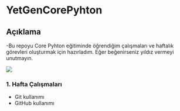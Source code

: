 # YetGenCorePyhton

## Açıklama
-Bu repoyu Core Pyhton eğitiminde öğrendiğim çalışmaları ve haftalık görevleri oluşturmak için hazırladım. Eğer beğenirseniz yıldız vermeyi unutmayın.

<img src="https://yetkingencler.com/wp-content/uploads/2021/07/YetGenLogo.png">


### 1. Hafta Çalışmaları
- Git kullanımı
- GitHub kullanımı
